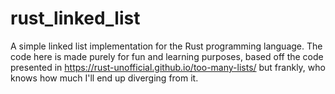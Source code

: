 # rust_linked_list
A simple linked list implementation for the Rust programming language. The code here is made purely for fun and learning purposes, based off the code presented in https://rust-unofficial.github.io/too-many-lists/ but frankly, who knows how much I'll end up diverging from it.
